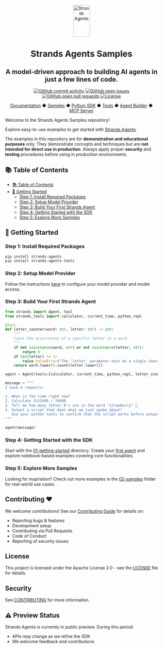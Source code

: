 <div align="center">
  <div>
    <a href="https://strandsagents.com">
      <img src="https://strandsagents.com/latest/assets/logo-auto.svg" alt="Strands Agents" width="55px" height="105px">
    </a>
  </div>

  <h1>
    Strands Agents Samples
  </h1>

  <h2>
    A model-driven approach to building AI agents in just a few lines of code.
  </h2>

  <div align="center">
    <a href="https://github.com/strands-agents/samples/graphs/commit-activity"><img alt="GitHub commit activity" src="https://img.shields.io/github/commit-activity/m/strands-agents/samples"/></a>
    <a href="https://github.com/strands-agents/samples/issues"><img alt="GitHub open issues" src="https://img.shields.io/github/issues/strands-agents/samples"/></a>
    <a href="https://github.com/strands-agents/samples/pulls"><img alt="GitHub open pull requests" src="https://img.shields.io/github/issues-pr/strands-agents/samples"/></a>
    <a href="https://github.com/strands-agents/samples/blob/main/LICENSE"><img alt="License" src="https://img.shields.io/github/license/strands-agents/samples"/></a>
  </div>
  
  <p>
    <a href="https://strandsagents.com/">Documentation</a>
    ◆ <a href="https://github.com/strands-agents/samples">Samples</a>
    ◆ <a href="https://github.com/strands-agents/sdk-python">Python SDK</a>
    ◆ <a href="https://github.com/strands-agents/tools">Tools</a>
    ◆ <a href="https://github.com/strands-agents/agent-builder">Agent Builder</a>
    ◆ <a href="https://github.com/strands-agents/mcp-server">MCP Server</a>
  </p>
</div>

Welcome to the Strands Agents Samples repository!

Explore easy-to-use examples to get started with <a href="https://strandsagents.com">Strands Agents</a>.

The examples in this repository are for **demonstration and educational purposes** only. They demonstrate concepts and techniques but are **not intended for direct use in production**. Always apply proper **security** and **testing** procedures before using in production environments.

## 📚 Table of Contents

- [📚 Table of Contents](#-table-of-contents)
- [🏁 Getting Started](#-getting-started)
  - [Step 1: Install Required Packages](#step-1-install-required-packages)
  - [Step 2: Setup Model Provider](#step-2-setup-model-provider)
  - [Step 3: Build Your First Strands Agent](#step-3-build-your-first-strands-agent)
  - [Step 4: Getting Started with the SDK](#step-4-getting-started-with-the-sdk)
  - [Step 5: Explore More Samples](#step-5-explore-more-samples)

## 🏁 Getting Started

### Step 1: Install Required Packages

```bash
pip install strands-agents
pip install strands-agents-tools
```

### Step 2: Setup Model Provider

Follow the instructions [here](https://strandsagents.com/latest/user-guide/quickstart/#model-providers) to configure your model provider and model access.

### Step 3: Build Your First Strands Agent

```python
from strands import Agent, tool
from strands_tools import calculator, current_time, python_repl

@tool
def letter_counter(word: str, letter: str) -> int:
    """
    Count the occurrences of a specific letter in a word.
    """
    if not isinstance(word, str) or not isinstance(letter, str):
        return 0
    if len(letter) != 1:
        raise ValueError("The 'letter' parameter must be a single character")
    return word.lower().count(letter.lower())

agent = Agent(tools=[calculator, current_time, python_repl, letter_counter])

message = """
I have 4 requests:

1. What is the time right now?
2. Calculate 3111696 / 74088
3. Tell me how many letter R's are in the word "strawberry" 🍓
4. Output a script that does what we just spoke about!
   Use your python tools to confirm that the script works before outputting it
"""

agent(message)
```

### Step 4: Getting Started with the SDK

Start with the [01-getting-started](./01-getting-started/) directory.
Create your [first agent](./01-getting-started/00-first-agent/) and explore notebook-based examples covering core functionalities.

### Step 5: Explore More Samples

Looking for inspiration?
Check out more examples in the [02-samples](./02-samples/) folder for real-world use cases.

## Contributing ❤️

We welcome contributions! See our [Contributing Guide](CONTRIBUTING.md) for details on:
- Reporting bugs & features
- Development setup
- Contributing via Pull Requests
- Code of Conduct
- Reporting of security issues

## License

This project is licensed under the Apache License 2.0 - see the [LICENSE](LICENSE) file for details.

## Security

See [CONTRIBUTING](CONTRIBUTING.md#security-issue-notifications) for more information.

## ⚠️ Preview Status

Strands Agents is currently in public preview. During this period:
- APIs may change as we refine the SDK
- We welcome feedback and contributions
